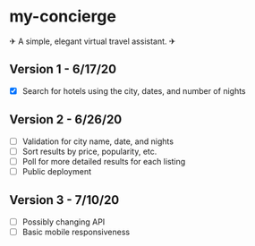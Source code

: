 # my-concierge
✈ A simple, elegant virtual travel assistant. ✈

## Version 1 - 6/17/20
- [x] Search for hotels using the city, dates, and number of nights

## Version 2 - 6/26/20
- [ ] Validation for city name, date, and nights
- [ ] Sort results by price, popularity, etc.
- [ ] Poll for more detailed results for each listing
- [ ] Public deployment

## Version 3 - 7/10/20
- [ ] Possibly changing API
- [ ] Basic mobile responsiveness
